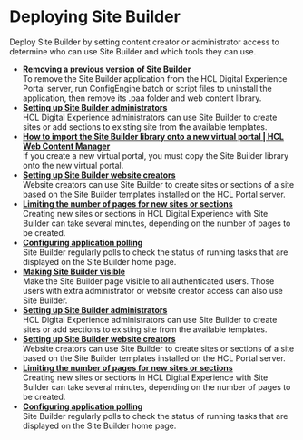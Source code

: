 # Deploying Site Builder

Deploy Site Builder by setting content creator or administrator access to determine who can use Site Builder and which tools they can use.

-   **[Removing a previous version of Site Builder](../sitebuilder/sitebuilder_uninst.md)**  
To remove the Site Builder application from the HCL Digital Experience Portal server, run ConfigEngine batch or script files to uninstall the application, then remove its .paa folder and web content library.
-   **[Setting up Site Builder administrators](../sitebuilder/sitebuilder_access_admins.md)**  
HCL Digital Experience administrators can use Site Builder to create sites or add sections to existing site from the available templates.
-   **[How to import the Site Builder library onto a new virtual portal \| HCL Web Content Manager](../sitebuilder/sitebuilder_vps.md)**  
If you create a new virtual portal, you must copy the Site Builder library onto the new virtual portal.
-   **[Setting up Site Builder website creators](../sitebuilder/sitebuilder_access_creators.md)**  
Website creators can use Site Builder to create sites or sections of a site based on the Site Builder templates installed on the HCL Portal server.
-   **[Limiting the number of pages for new sites or sections](../sitebuilder/sitebuilder_config_sitelimit.md)**  
Creating new sites or sections in HCL Digital Experience with Site Builder can take several minutes, depending on the number of pages to be created.
-   **[Configuring application polling](../sitebuilder/sitebuilder_config_polling.md)**  
Site Builder regularly polls to check the status of running tasks that are displayed on the Site Builder home page.
-   **[Making Site Builder visible](../sitebuilder/sitebuilder_access_users.md)**  
Make the Site Builder page visible to all authenticated users. Those users with extra administrator or website creator access can also use Site Builder.
-   **[Setting up Site Builder administrators](../sitebuilder/sitebuilder_access_admins.md)**  
HCL Digital Experience administrators can use Site Builder to create sites or add sections to existing site from the available templates.
-   **[Setting up Site Builder website creators](../sitebuilder/sitebuilder_access_creators.md)**  
Website creators can use Site Builder to create sites or sections of a site based on the Site Builder templates installed on the HCL Portal server.
-   **[Limiting the number of pages for new sites or sections](../sitebuilder/sitebuilder_config_sitelimit.md)**  
Creating new sites or sections in HCL Digital Experience with Site Builder can take several minutes, depending on the number of pages to be created.
-   **[Configuring application polling](../sitebuilder/sitebuilder_config_polling.md)**  
Site Builder regularly polls to check the status of running tasks that are displayed on the Site Builder home page.



